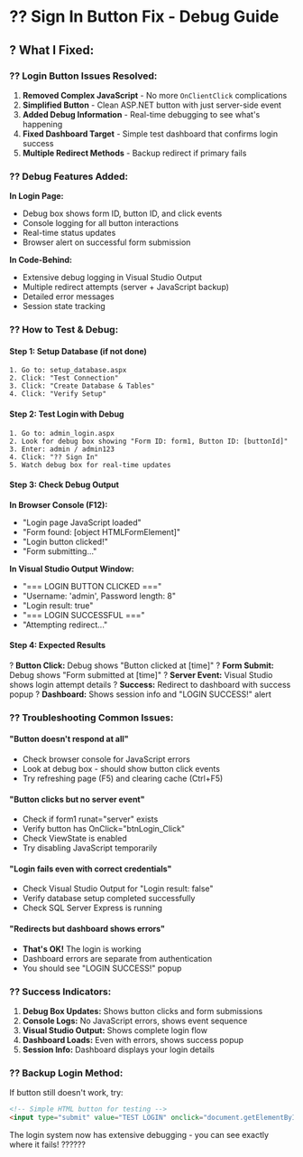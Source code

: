 # ?? Sign In Button Fix - Debug Guide

## ? What I Fixed:

### ?? **Login Button Issues Resolved:**

1. **Removed Complex JavaScript** - No more `OnClientClick` complications
2. **Simplified Button** - Clean ASP.NET button with just server-side event
3. **Added Debug Information** - Real-time debugging to see what's happening
4. **Fixed Dashboard Target** - Simple test dashboard that confirms login success
5. **Multiple Redirect Methods** - Backup redirect if primary fails

### ?? **Debug Features Added:**

**In Login Page:**
- Debug box shows form ID, button ID, and click events
- Console logging for all button interactions
- Real-time status updates
- Browser alert on successful form submission

**In Code-Behind:**
- Extensive debug logging in Visual Studio Output
- Multiple redirect attempts (server + JavaScript backup)
- Detailed error messages
- Session state tracking

### ?? **How to Test & Debug:**

#### **Step 1: Setup Database** (if not done)
```
1. Go to: setup_database.aspx
2. Click: "Test Connection" 
3. Click: "Create Database & Tables"
4. Click: "Verify Setup"
```

#### **Step 2: Test Login with Debug**
```
1. Go to: admin_login.aspx
2. Look for debug box showing "Form ID: form1, Button ID: [buttonId]"
3. Enter: admin / admin123
4. Click: "?? Sign In"
5. Watch debug box for real-time updates
```

#### **Step 3: Check Debug Output**
**In Browser Console (F12):**
- "Login page JavaScript loaded"
- "Form found: [object HTMLFormElement]"
- "Login button clicked!"
- "Form submitting..."

**In Visual Studio Output Window:**
- "=== LOGIN BUTTON CLICKED ==="
- "Username: 'admin', Password length: 8"
- "Login result: true"
- "=== LOGIN SUCCESSFUL ==="
- "Attempting redirect..."

#### **Step 4: Expected Results**
? **Button Click:** Debug shows "Button clicked at [time]"
? **Form Submit:** Debug shows "Form submitted at [time]"
? **Server Event:** Visual Studio shows login attempt details
? **Success:** Redirect to dashboard with success popup
? **Dashboard:** Shows session info and "LOGIN SUCCESS!" alert

### ?? **Troubleshooting Common Issues:**

#### **"Button doesn't respond at all"**
- Check browser console for JavaScript errors
- Look at debug box - should show button click events
- Try refreshing page (F5) and clearing cache (Ctrl+F5)

#### **"Button clicks but no server event"**
- Check if form1 runat="server" exists
- Verify button has OnClick="btnLogin_Click"
- Check ViewState is enabled
- Try disabling JavaScript temporarily

#### **"Login fails even with correct credentials"**
- Check Visual Studio Output for "Login result: false"
- Verify database setup completed successfully
- Check SQL Server Express is running

#### **"Redirects but dashboard shows errors"**
- **That's OK!** The login is working
- Dashboard errors are separate from authentication
- You should see "LOGIN SUCCESS!" popup

### ?? **Success Indicators:**

1. **Debug Box Updates:** Shows button clicks and form submissions
2. **Console Logs:** No JavaScript errors, shows event sequence
3. **Visual Studio Output:** Shows complete login flow
4. **Dashboard Loads:** Even with errors, shows success popup
5. **Session Info:** Dashboard displays your login details

### ?? **Backup Login Method:**

If button still doesn't work, try:
```html
<!-- Simple HTML button for testing -->
<input type="submit" value="TEST LOGIN" onclick="document.getElementById('form1').submit();" />
```

The login system now has extensive debugging - you can see exactly where it fails! ??????